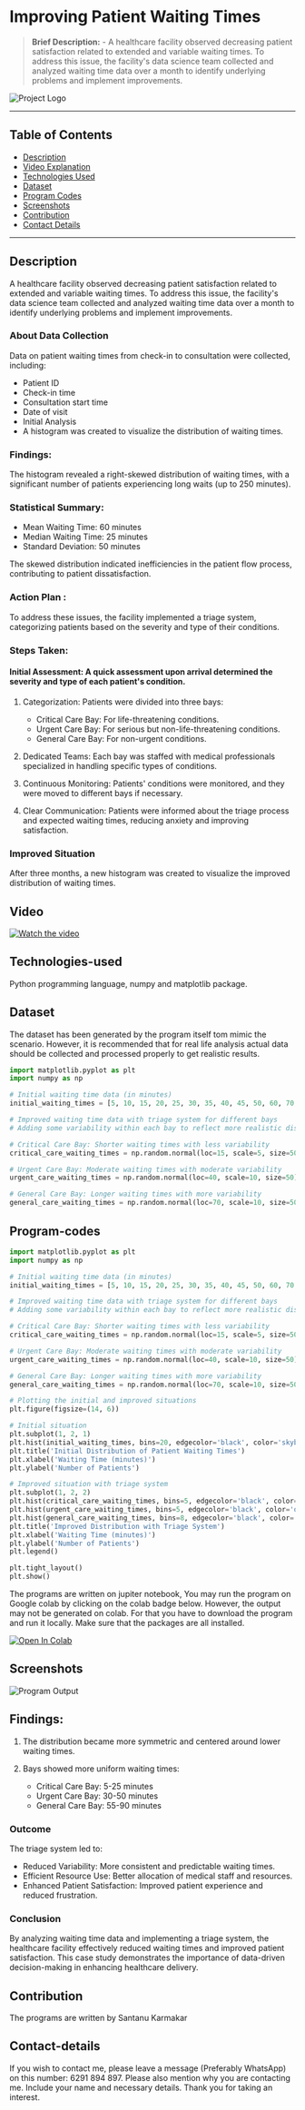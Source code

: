 # Improving Patient Waiting Times
> **Brief Description:** - A healthcare facility observed decreasing patient satisfaction related to extended and variable waiting times. To address this issue, the facility's data science team collected and analyzed waiting time data over a month to identify underlying problems and implement improvements.
> 
![Project Logo](STMProjects.jpg)

---

## Table of Contents

- [Description](#description)
- [Video Explanation](#video)
- [Technologies Used](#technologies-used)
- [Dataset](#dataset)
- [Program Codes ](#program-codes)
- [Screenshots](#screenshots)
- [Contribution](#contributipn)
- [Contact Details](#contact-details)

---

## Description

A healthcare facility observed decreasing patient satisfaction related to extended and variable waiting times. To address this issue, the facility's data science team collected and analyzed waiting time data over a month to identify underlying problems and implement improvements.

### About Data Collection
Data on patient waiting times from check-in to consultation were collected, including:

- Patient ID
- Check-in time
- Consultation start time
- Date of visit
- Initial Analysis
- A histogram was created to visualize the distribution of waiting times.

### Findings:

The histogram revealed a right-skewed distribution of waiting times, with a significant number of patients experiencing long waits (up to 250 minutes).

### Statistical Summary:
- Mean Waiting Time: 60 minutes
- Median Waiting Time: 25 minutes
- Standard Deviation: 50 minutes

The skewed distribution indicated inefficiencies in the patient flow process, contributing to patient dissatisfaction.

### Action Plan :
To address these issues, the facility implemented a triage system, categorizing patients based on the severity and type of their conditions.

### Steps Taken:

#### Initial Assessment: A quick assessment upon arrival determined the severity and type of each patient's condition.
1. Categorization: Patients were divided into three bays:
   - Critical Care Bay: For life-threatening conditions.
   - Urgent Care Bay: For serious but non-life-threatening conditions.
   - General Care Bay: For non-urgent conditions. 
   
2. Dedicated Teams: Each bay was staffed with medical professionals specialized in handling specific types of conditions.

3. Continuous Monitoring: Patients' conditions were monitored, and they were moved to different bays if necessary.

4. Clear Communication: Patients were informed about the triage process and expected waiting times, reducing anxiety and improving satisfaction.

### Improved Situation
After three months, a new histogram was created to visualize the improved distribution of waiting times.

## Video

[![Watch the video](https://img.youtube.com/vi/1EkTVx3xw9o/hqdefault.jpg)](https://www.youtube.com/watch?v=1EkTVx3xw9o) 

## Technologies-used

Python programming language, numpy and matplotlib package.

## Dataset

The dataset has been generated by the program itself tom mimic the scenario. However, it is recommended that for real life analysis actual data should be collected and processed properly to get realistic results.

```python
import matplotlib.pyplot as plt
import numpy as np

# Initial waiting time data (in minutes)
initial_waiting_times = [5, 10, 15, 20, 25, 30, 35, 40, 45, 50, 60, 70, 80, 90, 120, 150, 200, 250]

# Improved waiting time data with triage system for different bays
# Adding some variability within each bay to reflect more realistic distributions

# Critical Care Bay: Shorter waiting times with less variability
critical_care_waiting_times = np.random.normal(loc=15, scale=5, size=50).clip(min=5, max=25)

# Urgent Care Bay: Moderate waiting times with moderate variability
urgent_care_waiting_times = np.random.normal(loc=40, scale=10, size=50).clip(min=30, max=50)

# General Care Bay: Longer waiting times with more variability
general_care_waiting_times = np.random.normal(loc=70, scale=10, size=50).clip(min=55, max=90)
```

## Program-codes

```python
import matplotlib.pyplot as plt
import numpy as np

# Initial waiting time data (in minutes)
initial_waiting_times = [5, 10, 15, 20, 25, 30, 35, 40, 45, 50, 60, 70, 80, 90, 120, 150, 200, 250]

# Improved waiting time data with triage system for different bays
# Adding some variability within each bay to reflect more realistic distributions

# Critical Care Bay: Shorter waiting times with less variability
critical_care_waiting_times = np.random.normal(loc=15, scale=5, size=50).clip(min=5, max=25)

# Urgent Care Bay: Moderate waiting times with moderate variability
urgent_care_waiting_times = np.random.normal(loc=40, scale=10, size=50).clip(min=30, max=50)

# General Care Bay: Longer waiting times with more variability
general_care_waiting_times = np.random.normal(loc=70, scale=10, size=50).clip(min=55, max=90)

# Plotting the initial and improved situations
plt.figure(figsize=(14, 6))

# Initial situation
plt.subplot(1, 2, 1)
plt.hist(initial_waiting_times, bins=20, edgecolor='black', color='skyblue')
plt.title('Initial Distribution of Patient Waiting Times')
plt.xlabel('Waiting Time (minutes)')
plt.ylabel('Number of Patients')

# Improved situation with triage system
plt.subplot(1, 2, 2)
plt.hist(critical_care_waiting_times, bins=5, edgecolor='black', color='red', alpha=0.7, label='Critical Care Bay')
plt.hist(urgent_care_waiting_times, bins=5, edgecolor='black', color='orange', alpha=0.7, label='Urgent Care Bay')
plt.hist(general_care_waiting_times, bins=8, edgecolor='black', color='green', alpha=0.7, label='General Care Bay')
plt.title('Improved Distribution with Triage System')
plt.xlabel('Waiting Time (minutes)')
plt.ylabel('Number of Patients')
plt.legend()

plt.tight_layout()
plt.show()
```

The programs are written on jupiter notebook, You may run the program on Google colab by clicking on the colab badge below. However, the output may not be generated on colab. For that you have to download the program and run it locally. Make sure that the packages are all installed.

[![Open In Colab](https://colab.research.google.com/assets/colab-badge.svg)](https://colab.research.google.com/github/fromsantanu/Project12-STM-Improving-Patient-Waiting-Times/blob/main/Project12-STM-Improving-Patient-Waiting-Times.ipynb)

## Screenshots

![Program Output](output.png)

## Findings:

1. The distribution became more symmetric and centered around lower waiting times.

2. Bays showed more uniform waiting times:
   - Critical Care Bay: 5-25 minutes
   - Urgent Care Bay: 30-50 minutes
   - General Care Bay: 55-90 minutes

### Outcome
The triage system led to:

- Reduced Variability: More consistent and predictable waiting times.
- Efficient Resource Use: Better allocation of medical staff and resources.
- Enhanced Patient Satisfaction: Improved patient experience and reduced frustration.

### Conclusion
By analyzing waiting time data and implementing a triage system, the healthcare facility effectively reduced waiting times and improved patient satisfaction. This case study demonstrates the importance of data-driven decision-making in enhancing healthcare delivery.

## Contribution

The programs are written by Santanu Karmakar

## Contact-details

If you wish to contact me, please leave a message (Preferably WhatsApp) on this number: 6291 894 897.
Please also mention why you are contacting me. Include your name and necessary details.
Thank you for taking an interest.
